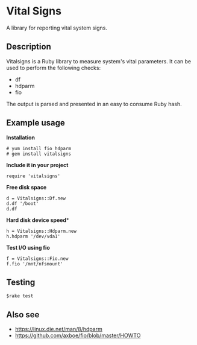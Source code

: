 Vital Signs
===========
A library for reporting vital system signs.

Description
-----------
Vitalsigns is a Ruby library to measure system's vital parameters. It can be used to perform the following checks:
 
 * df
 * hdparm
 * fio

The output is parsed and presented in an easy to consume Ruby hash.

Example usage
-------------

**Installation**
    
    # yum install fio hdparm
    # gem install vitalsigns

**Include it in your project**

    require 'vitalsigns'
    
  
**Free disk space**
    
    d = Vitalsigns::Df.new
    d.df '/boot'
    d.df
    
**Hard disk device speed***

    h = Vitalsigns::Hdparm.new
    h.hdparm '/dev/vda1'
    
**Test I/O using fio**

    f = Vitalsigns::Fio.new
    f.fio '/mnt/nfsmount'
    
Testing
-------

```
$rake test
```

Also see
--------
* https://linux.die.net/man/8/hdparm
* https://github.com/axboe/fio/blob/master/HOWTO
